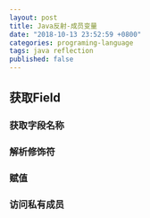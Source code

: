 ```yaml
---
layout: post
title: Java反射-成员变量
date: "2018-10-13 23:52:59 +0800"
categories: programing-language
tags: java reflection
published: false
---
```


## 获取Field

### 获取字段名称

### 解析修饰符

### 赋值

### 访问私有成员
